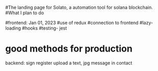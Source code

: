 
#The landing page for Solato, a automation tool for solana blockchain.
#What I plan to do

#frontend: Jan 01, 2023
#use of redux
#connection to frontend
#lazy-loading
#hooks
#testing- jest
# good methods for production

backend:
sign
register
upload a text, jpg message in contact












